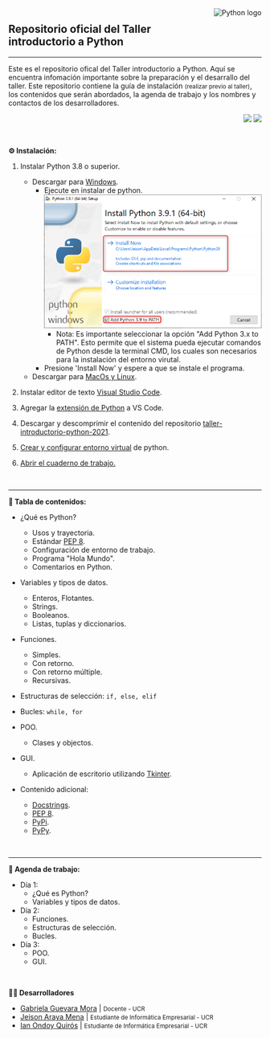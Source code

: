 <a href="https://www.python.org">
    <img src="https://icon-icons.com/icons2/2107/PNG/128/file_type_python_icon_130221.png" alt="Python logo" title="Python" align="right" height="72"/>
</a>

## Repositorio oficial del Taller introductorio a Python

---

Este es el repositorio ofical del Taller introductorio a Python. Aquí se encuentra infomación importante sobre la preparación y el desarrallo del taller. Este repositorio contiene la guía de instalación <small>(realizar previo al taller)</small>, los contenidos que serán abordados, la agenda de trabajo y los nombres y contactos de los desarrolladores.


<p align="right">
    <img src="https://img.shields.io/github/repo-size/jeison-araya/taller-introductorio-python-2021">
    <img src="https://img.shields.io/github/last-commit/jeison-araya/taller-introductorio-python-2021/main">
</p>

<br>

**⚙️ Instalación:**
1. Instalar Python 3.8 o superior.
    * Descargar para [Windows](https://www.python.org/downloads/ "Descargar Python").
        * Ejecute en instalar de python.
            <a href="static\python_installer.png">
                <img src="static\python_installer.png" alt="Python installer" title="Python installer"/>
            </a>
            * Nota: Es importante seleccionar la opción "Add Python 3.x to PATH". Esto permite que el sistema pueda ejecutar comandos de Python desde la terminal CMD, los cuales son necesarios para la instalación del entorno virutal.
        * Presione 'Install Now' y espere a que se instale el programa.
    * Descargar para [MacOs y Linux](https://www.python.org/downloads/ "Descargar Python").
2. Instalar editor de texto [Visual Studio Code](https://code.visualstudio.com/Download "Descargar Visual Studio Code").

3. Agregar la [extensión de Python](https://marketplace.visualstudio.com/items?itemName=ms-python.python "VS Code Marketplace > Python") a VS Code.
4. Descargar y descomprimir el contenido del repositorio [taller-introductorio-python-2021](https://github.com/jeison-araya/taller-introductorio-python-2021/archive/main.zip "taller-introductorio-python-2021").
5. <a href="CONFIGURE_VENV_INSTRUCTIONS.md" target="_blank">Crear y configurar entorno virtual</a> de python.
6. <a href="OPEN_NOTEBOOK_INSTRUCTIONS.md" target="_blank">Abrir el cuaderno de trabajo.</a>
<br>

---

**📌 Tabla de contenidos:**

* ¿Qué es Python?
    * Usos y trayectoria.
    * Estándar [PEP 8](https://www.python.org/dev/peps/pep-0008/ "Guía oficial PEP 8.").
    * Configuración de entorno de trabajo.
    * Programa "Hola Mundo".
    * Comentarios en Python.
    
* Variables y tipos de datos.
    * Enteros, Flotantes.
    * Strings.
    * Booleanos.
    * Listas, tuplas y diccionarios.

* Funciones.
    * Simples.
    * Con retorno.
    * Con retorno múltiple.
    * Recursivas.

* Estructuras de selección: `if, else, elif`

* Bucles: `while, for`

* POO.
    * Clases y objectos.

* GUI.
    * Aplicación de escritorio utilizando [Tkinter](https://docs.python.org/3/library/tkinter.html "Tkinter: Documentación Oficial.").
* Contenido adicional:
    * [Docstrings](https://www.python.org/dev/peps/pep-0257/ "Docstrings Oficial").
    * [PEP 8](https://www.python.org/dev/peps/pep-0008/ "Guía oficial PEP 8.").
    * [PyPi](https://pypi.org/ "PyPi Oficial.").
    * [PyPy](https://www.pypy.org/ "PyPy Oficial.").
    


<br>

---

**📅 Agenda de trabajo:**

* Día 1:
    * ¿Qué es Python?
    * Variables y tipos de datos.
* Día 2:
    * Funciones.
    * Estructuras de selección.
    * Bucles.
* Día 3:
    * POO.
    * GUI.

<br>

**👨‍💼 Desarrolladores**
* [Gabriela Guevara Mora]() | <small>Docente - UCR</small>
* [Jeison Araya Mena](https://github.com/jeison-araya "Github profile") | <small>Estudiante de Informática Empresarial - UCR</small>
* [Ian Ondoy Quirós](https://github.com/IanOQ "Github profile") | <small>Estudiante de Informática Empresarial - UCR</small>

